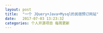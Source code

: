 ```yaml
---
layout: post
title:  "一个 JQuery+Java+Mysql的民宿预订网站"
date:   2017-07-03 13:23:32
categories: 个人开源项目 每周更新
---
```

